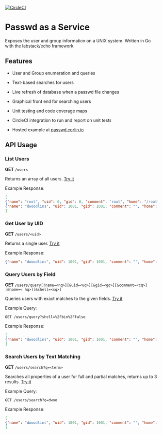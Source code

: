 [![CircleCI](https://circleci.com/gh/corlinp/passwd-as-a-service.svg?style=svg)](https://circleci.com/gh/corlinp/passwd-as-a-service)

# Passwd as a Service

Exposes the user and group information on a UNIX system. Written in Go with the labstack/echo framework.

## Features

* User and Group enumeration and queries

* Text-based searches for users

* Live refresh of database when a passwd file changes

* Graphical front end for searching users

* Unit testing and code coverage maps

* CircleCI integration to run and report on unit tests

* Hosted example at [passwd.corlin.io](http://passwd.corlin.io/)

## API Usage

### List Users

**GET** `/users`

Returns an array of all users. [Try it](http://passwd.corlin.io/users?pretty)

Example Response:

```json
[
{"name": "root", "uid": 0, "gid": 0, "comment": "root", "home": "/root", "shell": "/bin/bash"},
{"name": "dwoodlins", "uid": 1001, "gid": 1001, "comment": "", "home": "/home/dwoodlins", "shell": "/bin/false"}
]
```

### Get User by UID

**GET** `/users/<uid>`

Returns a single user. [Try it](http://passwd.corlin.io/users/33?pretty)

Example Response:

```json
{"name": "dwoodlins", "uid": 1001, "gid": 1001, "comment": "", "home": "/home/dwoodlins", "shell": "/bin/false"}
```

### Query Users by Field

**GET** `/users/query[?name=<nq>][&uid=<uq>][&gid=<gq>][&comment=<cq>][&home=<
hq>][&shell=<sq>]`

Queries users with exact matches to the given fields. [Try it](http://passwd.corlin.io/users/query?shell=%2Fbin%2Ffalse&pretty)

Example Query:
```
GET /users/query?shell=%2Fbin%2Ffalse
```

Example Response:
```json
[
{"name": "dwoodlins", "uid": 1001, "gid": 1001, "comment": "", "home": "/home/dwoodlins", "shell": "/bin/false"}
]
```

### Search Users by Text Matching

**GET** `/users/search?q=<term>`

Searches all properties of a user for full and partial matches, returns up to 3 results. [Try it](http://passwd.corlin.io/users/search?q=serv&pretty)

Example Query:
```
GET /users/search?q=dwoo
```

Example Response:
```json
[
{"name": "dwoodlins", "uid": 1001, "gid": 1001, "comment": "", "home": "/home/dwoodlins", "shell": "/bin/false"}
]
```